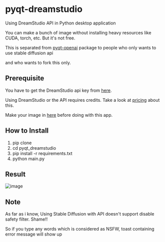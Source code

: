 # pyqt-dreamstudio
Using DreamStudio API in Python desktop application

You can make a bunch of image without installing heavy resources like CUDA, torch, etc. But it's not free.

This is separated from <a href="https://github.com/yjg30737/pyqt-openai">pyqt-openai</a> package to people who only wants to use stable diffusion api

and who wants to fork this only.

## Prerequisite 
You have to get the DreamStudio api key from <a href="https://platform.stability.ai/docs/getting-started/authentication">here</a>.

Using DreamStudio or the API requires credits. Take a look at <a href="https://platform.stability.ai/docs/getting-started/credits-and-billing#sdxl-pricing-table">pricing</a> about this.

Make your image in <a href="https://beta.dreamstudio.ai/generate">here</a> before doing with this app.

## How to Install
1. pip clone
2. cd pyqt_dreamstudio
3. pip install -r requirements.txt
4. python main.py

## Result
![image](https://github.com/yjg30737/pyqt-dreamstudio/assets/55078043/80101faf-fb0e-43e2-acb9-2cf51a9ff3b1)

## Note
As far as i know, Using Stable Diffusion with API doesn't support disable safety filter. Shame!!

So if you type any words which is considered as NSFW, toast containing error message will show up
